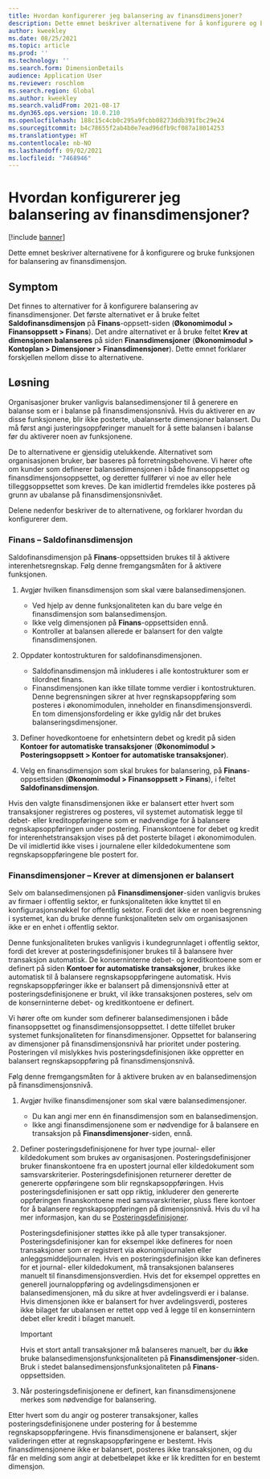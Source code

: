 ```yaml
---
title: Hvordan konfigurerer jeg balansering av finansdimensjoner?
description: Dette emnet beskriver alternativene for å konfigurere og bruke funksjonen for balansering av finansdimensjon.
author: kweekley
ms.date: 08/25/2021
ms.topic: article
ms.prod: ''
ms.technology: ''
ms.search.form: DimensionDetails
audience: Application User
ms.reviewer: roschlom
ms.search.region: Global
ms.author: kweekley
ms.search.validFrom: 2021-08-17
ms.dyn365.ops.version: 10.0.210
ms.openlocfilehash: 188c15c4cb0c295a9fcbb08273ddb391fbc29e24
ms.sourcegitcommit: b4c78655f2ab4b0e7ead96dfb9cf087a18014253
ms.translationtype: HT
ms.contentlocale: nb-NO
ms.lasthandoff: 09/02/2021
ms.locfileid: "7468946"
---
```

# <a name="how-do-i-set-up-balancing-financial-dimensions"></a>Hvordan konfigurerer jeg balansering av finansdimensjoner?

[!include [banner](../includes/banner.md)]

Dette emnet beskriver alternativene for å konfigurere og bruke funksjonen for balansering av finansdimensjon.

## <a name="symptom"></a>Symptom

Det finnes to alternativer for å konfigurere balansering av finansdimensjoner. Det første alternativet er å bruke feltet **Saldofinansdimensjon** på **Finans**-oppsett-siden (**Økonomimodul \> Finansoppsett \> Finans**). Det andre alternativet er å bruke feltet **Krev at dimensjonen balanseres** på siden **Finansdimensjoner** (**Økonomimodul > Kontoplan \> Dimensjoner \> Finansdimensjoner**). Dette emnet forklarer forskjellen mellom disse to alternativene.

## <a name="resolution"></a>Løsning

Organisasjoner bruker vanligvis balansedimensjoner til å generere en balanse som er i balanse på finansdimensjonsnivå. Hvis du aktiverer en av disse funksjonene, blir ikke posterte, ubalanserte dimensjoner balansert. Du må først angi justeringsoppføringer manuelt for å sette balansen i balanse før du aktiverer noen av funksjonene.

De to alternativene er gjensidig utelukkende. Alternativet som organisasjonen bruker, bør baseres på forretningsbehovene. Vi hører ofte om kunder som definerer balansedimensjonen i både finansoppsettet og finansdimensjonsoppsettet, og deretter fullfører vi noe av eller hele tilleggsoppsettet som kreves. De kan imidlertid fremdeles ikke posteres på grunn av ubalanse på finansdimensjonsnivået.

Delene nedenfor beskriver de to alternativene, og forklarer hvordan du konfigurerer dem.

### <a name="ledger--balancing-financial-dimension"></a>Finans – Saldofinansdimensjon

Saldofinansdimensjon på **Finans**-oppsettsiden brukes til å aktivere interenhetsregnskap. Følg denne fremgangsmåten for å aktivere funksjonen.

1. Avgjør hvilken finansdimensjon som skal være balansedimensjonen.

    - Ved hjelp av denne funksjonaliteten kan du bare velge én finansdimensjon som balansedimensjon.
    - Ikke velg dimensjonen på **Finans**-oppsettsiden ennå.
    - Kontroller at balansen allerede er balansert for den valgte finansdimensjonen.

2. Oppdater kontostrukturen for saldofinansdimensjonen.

    - Saldofinansdimensjon må inkluderes i alle kontostrukturer som er tilordnet finans.
    - Finansdimensjonen kan ikke tillate tomme verdier i kontostrukturen. Denne begrensningen sikrer at hver regnskapsoppføring som posteres i økonomimodulen, inneholder en finansdimensjonsverdi. En tom dimensjonsfordeling er ikke gyldig når det brukes balanseringsdimensjoner.

3. Definer hovedkontoene for enhetsintern debet og kredit på siden **Kontoer for automatiske transaksjoner** (**Økonomimodul \> Posteringsoppsett \> Kontoer for automatiske transaksjoner**).
4. Velg en finansdimensjon som skal brukes for balansering, på **Finans**-oppsettsiden (**Økonomimodul \> Finansoppsett \> Finans**), i feltet **Saldofinansdimensjon**.

Hvis den valgte finansdimensjonen ikke er balansert etter hvert som transaksjoner registreres og posteres, vil systemet automatisk legge til debet- eller kreditoppføringene som er nødvendige for å balansere regnskapsoppføringen under postering. Finanskontoene for debet og kredit for interenhetstransaksjon vises på det posterte bilaget i økonomimodulen. De vil imidlertid ikke vises i journalene eller kildedokumentene som regnskapsoppføringene ble postert for.

### <a name="financial-dimensions--require-the-dimension-to-be-balanced"></a>Finansdimensjoner – Krever at dimensjonen er balansert

Selv om balansedimensjonen på **Finansdimensjoner**-siden vanligvis brukes av firmaer i offentlig sektor, er funksjonaliteten ikke knyttet til en konfigurasjonsnøkkel for offentlig sektor. Fordi det ikke er noen begrensning i systemet, kan du bruke denne funksjonaliteten selv om organisasjonen ikke er en enhet i offentlig sektor.

Denne funksjonaliteten brukes vanligvis i kundegrunnlaget i offentlig sektor, fordi det krever at posteringsdefinisjoner brukes til å balansere hver transaksjon automatisk. De konserninterne debet- og kreditkontoene som er definert på siden **Kontoer for automatiske transaksjoner**, brukes ikke automatisk til å balansere regnskapsoppføringene automatisk. Hvis regnskapsoppføringer ikke er balansert på dimensjonsnivå etter at posteringsdefinisjonene er brukt, vil ikke transaksjonen posteres, selv om de konserninterne debet- og kreditkontoene er definert.

Vi hører ofte om kunder som definerer balansedimensjonen i både finansoppsettet og finansdimensjonsoppsettet. I dette tilfellet bruker systemet funksjonaliteten for finansdimensjoner. Oppsettet for balansering av dimensjoner på finansdimensjonsnivå har prioritet under postering. Posteringen vil mislykkes hvis posteringsdefinisjonen ikke oppretter en balansert regnskapsoppføring på finansdimensjonsnivå.

Følg denne fremgangsmåten for å aktivere bruken av en balansedimensjon på finansdimensjonsnivå.

1. Avgjør hvilke finansdimensjoner som skal være balansedimensjoner.

    - Du kan angi mer enn én finansdimensjon som en balansedimensjon.
    - Ikke angi finansdimensjonene som er nødvendige for å balansere en transaksjon på **Finansdimensjoner**-siden, ennå.

2. Definer posteringsdefinisjonene for hver type journal- eller kildedokument som brukes av organisasjonen. Posteringsdefinisjoner bruker finanskontoene fra en upostert journal eller kildedokument som samsvarskriterier. Posteringsdefinisjonen returnerer deretter de genererte oppføringene som blir regnskapsoppføringen. Hvis posteringsdefinisjonen er satt opp riktig, inkluderer den genererte oppføringen finanskontoene med samsvarskriterier, pluss flere kontoer for å balansere regnskapsoppføringen på dimensjonsnivå. Hvis du vil ha mer informasjon, kan du se [Posteringsdefinisjoner](posting-definitions.md). 
   
   Posteringsdefinisjoner støttes ikke på alle typer transaksjoner. Posteringsdefinisjoner kan for eksempel ikke defineres for noen transaksjoner som er registrert via økonomijournalen eller anleggsmiddeljournalen. Hvis en posteringsdefinisjon ikke kan defineres for et journal- eller kildedokument, må transaksjonen balanseres manuelt til finansdimensjonsverdien. Hvis det for eksempel opprettes en generell journaloppføring og avdelingsdimensjonen er balansedimensjonen, må du sikre at hver avdelingsverdi er i balanse.  Hvis dimensjonen ikke er balansert for hver avdelingsverdi, posteres ikke bilaget før ubalansen er rettet opp ved å legge til en konsernintern debet eller kredit i bilaget manuelt. 

    > [!IMPORTANT]
    > Hvis et stort antall transaksjoner må balanseres manuelt, bør du **ikke** bruke balansedimensjonsfunksjonaliteten på **Finansdimensjoner**-siden. Bruk i stedet balansedimensjonsfunksjonaliteten på **Finans**-oppsettsiden.

3. Når posteringsdefinisjonene er definert, kan finansdimensjonene merkes som nødvendige for balansering.

Etter hvert som du angir og posterer transaksjoner, kalles posteringsdefinisjonene under postering for å bestemme regnskapsoppføringene. Hvis finansdimensjonene er balansert, skjer valideringen etter at regnskapsoppføringene er bestemt. Hvis finansdimensjonene ikke er balansert, posteres ikke transaksjonen, og du får en melding som angir at debetbeløpet ikke er lik kreditten for en bestemt dimensjon.
